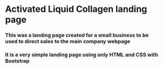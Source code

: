 # Activated Liquid Collagen landing page #
### This was a landing page created for a small business to be used to direct sales to the main company webpage ###
### It is a very simple landing page using only HTML and CSS with Bootstrap ###
